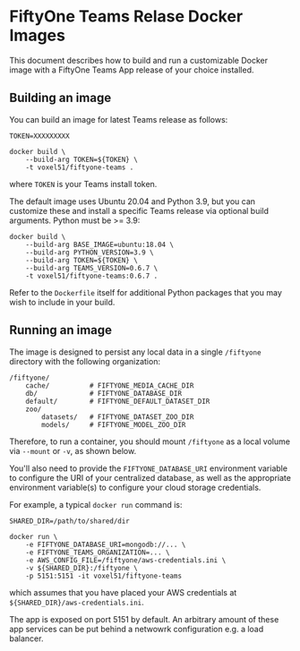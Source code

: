 # FiftyOne Teams Relase Docker Images

This document describes how to build and run a customizable Docker image with a
FiftyOne Teams App release of your choice installed.

## Building an image

You can build an image for latest Teams release as follows:

```shell
TOKEN=XXXXXXXXX

docker build \
    --build-arg TOKEN=${TOKEN} \
    -t voxel51/fiftyone-teams .
```

where `TOKEN` is your Teams install token.

The default image uses Ubuntu 20.04 and Python 3.9, but you can customize these
and install a specific Teams release via optional build arguments. Python must
be >= 3.9:

```shell
docker build \
    --build-arg BASE_IMAGE=ubuntu:18.04 \
    --build-arg PYTHON_VERSION=3.9 \
    --build-arg TOKEN=${TOKEN} \
    --build-arg TEAMS_VERSION=0.6.7 \
    -t voxel51/fiftyone-teams:0.6.7 .
```

Refer to the `Dockerfile` itself for additional Python packages that you may
wish to include in your build.

## Running an image

The image is designed to persist any local data in a single `/fiftyone`
directory with the following organization:

```
/fiftyone/
    cache/          # FIFTYONE_MEDIA_CACHE_DIR
    db/             # FIFTYONE_DATABASE_DIR
    default/        # FIFTYONE_DEFAULT_DATASET_DIR
    zoo/
        datasets/   # FIFTYONE_DATASET_ZOO_DIR
        models/     # FIFTYONE_MODEL_ZOO_DIR
```

Therefore, to run a container, you should mount `/fiftyone` as a local volume
via `--mount` or `-v`, as shown below.

You'll also need to provide the `FIFTYONE_DATABASE_URI` environment variable to
configure the URI of your centralized database, as well as the appropriate
environment variable(s) to configure your cloud storage credentials.

For example, a typical `docker run` command is:

```shell
SHARED_DIR=/path/to/shared/dir

docker run \
    -e FIFTYONE_DATABASE_URI=mongodb://... \
    -e FIFTYONE_TEAMS_ORGANIZATION=... \
    -e AWS_CONFIG_FILE=/fiftyone/aws-credentials.ini \
    -v ${SHARED_DIR}:/fiftyone \
    -p 5151:5151 -it voxel51/fiftyone-teams
```

which assumes that you have placed your AWS credentials at
`${SHARED_DIR}/aws-credentials.ini`.

The app is exposed on port 5151 by default. An arbitrary amount of these app
services can be put behind a netwowrk configuration e.g. a load balancer.
